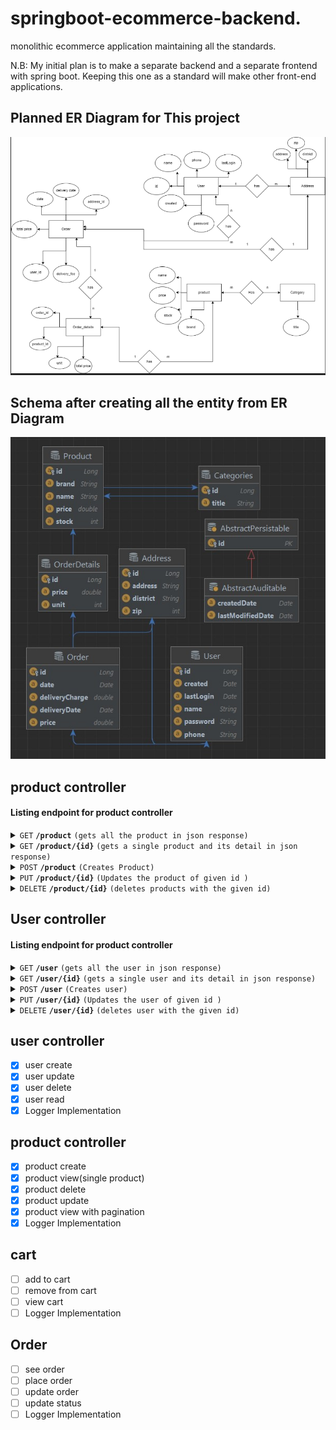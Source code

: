 # springboot-ecommerce-backend.


monolithic ecommerce application maintaining all the standards.

N.B: My initial plan is to make a separate backend and a separate frontend with spring boot. Keeping this one as a standard will make other front-end applications.


## Planned ER Diagram for This project
![ER DiaGram](readmeResource/javacom.png) 
## Schema after creating all the entity from ER Diagram
![ER DiaGram](readmeResource/javaCom.jpg)  


## product controller

#### Listing endpoint for product controller

<details>
 <summary><code>GET</code> <code><b>/product</b></code> <code>(gets all the product in json response)</code></summary>

##### Parameters

> None

##### Responses

| http code     | content-type                      | response    |
|---------------|-------------|---------------------------------------------------------------------|
 | `200`         | `text/plain;charset=UTF-8`        | JSON object |

##### Example cURL

> ```bash
>  curl -X GET -H "Content-Type: application/json" http://localhost:8080/
> ```

</details>


<details>
 <summary><code>GET</code> <code><b>/product/{id}</b></code> <code>(gets a single product and its detail in json response)</code></summary>

##### Parameters

| name | type     | data type   | description |
|------|----------|-------------|-------------|
| id   | required | JSON object | N/A         |
##### Responses

| http code     | content-type                      | response                          |
|---------------|-----------------------------------|-----------------------------------|
| `200`         | `text/plain;charset=UTF-8`        | JSON object                       |

##### Example cURL

> ```bash
>  curl -X GET -H "Content-Type: application/json" http://localhost:8080/
> ```

</details>



<details>
 <summary><code>POST</code> <code><b>/product</b></code> <code>(Creates Product)</code></summary>

##### Parameters

| name      |  type     | data type              | description                                                           |
|-----------|-----------|-------------------------|-----------------------------------------------------------------------|
| None      |  required | object (JSON)   | N/A  |


##### Responses

| http code     | content-type                      | response                                                            |
|---------------|-----------------------------------|---------------------------------------------------------------------|
 | `201`         | `text/plain;charset=UTF-8`        | `Configuration created successfully`                                |
 | `400`         | `application/json`                | `{"code":"400","message":"Bad Request"}`                            |
 | `405`         | `text/html;charset=utf-8`         | None                                                                |

##### Example cURL

> ```bash
>  curl -X POST -H "Content-Type: application/json" --data @post.json http://localhost:8080/
> ```

</details>



<details>
 <summary><code>PUT</code> <code><b>/product/{id}</b></code> <code>(Updates the product of given id )</code></summary>

##### Parameters

| name      |  type     | data type               | description |
|-----------|-----------|------|-----------------------------------------------------------------------|
| None      |  required | object (JSON )   | N/A  |


##### Responses

| http code     | content-type                      | response                                                            |
|---------------|-----------------------------------|---------------------------------------------------------------------|
| `201`         | `text/plain;charset=UTF-8`        | `Configuration created successfully`                                |
| `400`         | `application/json`                | `{"code":"400","message":"Bad Request"}`                            |
| `405`         | `text/html;charset=utf-8`         | None                                                                |

##### Example cURL

 ```bash
  curl -X POST -H "Content-Type: application/json" --data @post.json http://localhost:8080/
 ```

</details>






<details>
  <summary><code>DELETE</code> <code><b>/product/{id}</b></code> <code>(deletes products with the given id)</code></summary>

##### Parameters

| name              |  type     | data type      | description            |
|-------------------|-----------|------------------------|-------------------------------------|
| `id` |  required | int ($int64)   | The specific product id |


##### Responses

| http code     | content-type                      | response                                                      |
|---------------|---------------------------------------------------------------|---------------------------------------------------------------------|
| `200`         | `text/plain;charset=UTF-8`        | `product <name> was deleted succesfully deleted successfully` |

##### Example cURL

> ```bash
>  curl -X DELETE -H "Content-Type: application/json" http://localhost:8889/
> ```

</details>


## User controller

#### Listing endpoint for product controller

<details>
 <summary><code>GET</code> <code><b>/user</b></code> <code>(gets all the user in json response)</code></summary>

##### Parameters

> None

##### Responses

> | http code     | content-type                      | response    |
> |---------------|-------------|---------------------------------------------------------------------|
> | `200`         | `text/plain;charset=UTF-8`        | JSON object |

##### Example cURL

> ```javascript
>  curl -X GET -H "Content-Type: application/json" http://localhost:8080/
> ```

</details>


<details>
 <summary><code>GET</code> <code><b>/user/{id}</b></code> <code>(gets a single user and its detail in json response)</code></summary>

##### Parameters

> | name |  type     | data type               | description     |
>|------|-----------|-----------|--------------------|
> | id    |  required | JSON object  | N/A  |
##### Responses

> | http code     | content-type                      | response    |
> |---------------|-------------|---------------------------------------------------------------------|
> | `200`         | `text/plain;charset=UTF-8`        | JSON object |

##### Example cURL

> ```javascript
>  curl -X GET -H "Content-Type: application/json" http://localhost:8080/
> ```

</details>



<details>
 <summary><code>POST</code> <code><b>/user</b></code> <code>(Creates user)</code></summary>

##### Parameters

> | name      |  type     | data type              | description                                                           |
> |-----------|-----------|-------------------------|-----------------------------------------------------------------------|
> | None      |  required | object (JSON)   | N/A  |


##### Responses

> | http code     | content-type                      | response                                                            |
> |---------------|-----------------------------------|---------------------------------------------------------------------|
> | `201`         | `text/plain;charset=UTF-8`        | `Configuration created successfully`                                |
> | `400`         | `application/json`                | `{"code":"400","message":"Bad Request"}`                            |
> | `405`         | `text/html;charset=utf-8`         | None                                                                |

##### Example cURL

> ```javascript
>  curl -X POST -H "Content-Type: application/json" --data @post.json http://localhost:8080/
> ```

</details>



<details>
 <summary><code>PUT</code> <code><b>/user/{id}</b></code> <code>(Updates the user of given id )</code></summary>

##### Parameters

> | name      |  type     | data type               | description                                                           |
> |-----------|-----------|-------------------------|-----------------------------------------------------------------------|
> | None      |  required | object (JSON )   | N/A  |


##### Responses

> | http code     | content-type                      | response                                                            |
> |---------------|-----------------------------------|---------------------------------------------------------------------|
> | `201`         | `text/plain;charset=UTF-8`        | `Configuration created successfully`                                |
> | `400`         | `application/json`                | `{"code":"400","message":"Bad Request"}`                            |
> | `405`         | `text/html;charset=utf-8`         | None                                                                |

##### Example cURL

> ```javascript
>  curl -X POST -H "Content-Type: application/json" --data @post.json http://localhost:8080/
> ```

</details>






<details>
  <summary><code>DELETE</code> <code><b>/user/{id}</b></code> <code>(deletes user with the given id)</code></summary>

##### Parameters

> | name              |  type     | data type      | description            |
> |-------------------|-----------|------------------------|-------------------------------------|
> | `id` |  required | int ($int64)   | The specific product id |


##### Responses

> | http code     | content-type                      | response                                                      |
> |---------------|---------------------------------------------------------------|---------------------------------------------------------------------|
> | `200`         | `text/plain;charset=UTF-8`        | `user <name> was deleted succesfully deleted successfully` |

##### Example cURL

> ```javascript
>  curl -X DELETE -H "Content-Type: application/json" http://localhost:8889/
> ```

</details>




## user controller 
- [x] user create 
- [x] user update 
- [x] user delete
- [x] user read
- [x] Logger Implementation

## product controller 
- [x] product create
- [x] product view(single product)
- [x] product delete 
- [x] product update 
- [x] product view with pagination
- [x] Logger Implementation

## cart
- [ ] add to cart
- [ ] remove from cart
- [ ] view cart
- [ ] Logger Implementation
## Order  
- [ ] see order 
- [ ] place order
- [ ] update order
- [ ] update status
- [ ] Logger Implementation